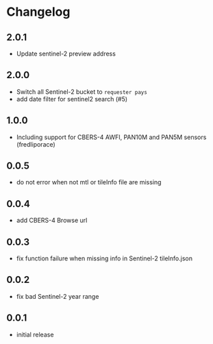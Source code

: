 Changelog
=========
2.0.1
-----
- Update sentinel-2 preview address

2.0.0
-----
- Switch all Sentinel-2 bucket to `requester pays`
- add date filter for sentinel2 search (#5)

1.0.0
-----
- Including support for CBERS-4 AWFI, PAN10M and PAN5M sensors (fredliporace)

0.0.5
-----
- do not error when not mtl or tileInfo file are missing

0.0.4
-----
- add CBERS-4 Browse url

0.0.3
-----
- fix function failure when missing info in Sentinel-2 tileInfo.json

0.0.2
-----
- fix bad Sentinel-2 year range

0.0.1
-----
- initial release
